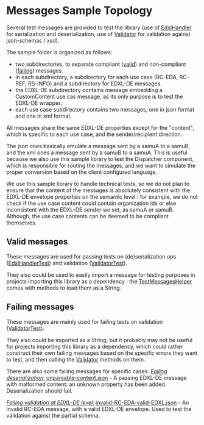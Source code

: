 # Messages Sample Topology

Several test messages are provided to test the library (use of [EdxlHandler](../../java/com/hubsante/model/EdxlHandler.java) for serialization and deserialization, use of [Validator](../../java/com/hubsante/model/Validator.java) for validation against json-schemas / xsd).

The sample folder is organized as follows:
- two subdirectories, to separate compliant ([valid](valid)) and non-compliant ([failing](failing)) messages.
- in each subdirectory, a subdirectory for each use case (RC-EDA, RC-REF, RS-INFO) and a subdirectory for EDXL-DE messages.
- the EDXL-DE subdirectory contains message embedding a CustomContent use cas message, as its only purpose is to test the EDXL-DE wrapper.
- each use case subdirectory contains two messages, one in json format and one in xml format.

All messages share the same EDXL-DE properties except for the "content", which is specific to each use case, and the sender/recipient direction.

The json ones basically emulate a message sent by a samuA to a samuB, and the xml ones a message sent by a samuB to a samuA.
This is useful because we also use this sample library to test the Dispatcher component, which is responsible for routing the messages, and we want to simulate the proper conversion based on the client configured language.

We use this sample library to handle technical tests, so we do not plan to ensure that the content of the messages is absolutely consistent with the EDXL-DE envelope properties on the semantic level : for example, we do not check if the use case content could contain organization ids or else inconsistent with the EDXL-DE sender we set, as samuA or samuB.
Although, the use case contents can be deemed to be compliant themselves.


## Valid messages
These messages are used for passing tests on (de)serialization ops ([EdxlHandlerTest](../../../test/java/com/hubsante/model/EdxlHandlerTest.java)) and validation ([ValidatorTest](../../../test/java/com/hubsante/model/ValidatorTest.java)).

They also could be used to easily import a message for testing purposes in projects importing this library as a dependency : the [TestMessagesHelper](../../java/com/hubsante/model/TestMessagesHelper.java) comes with methods to load them as a String.

## Failing messages
These messages are mainly used for failing tests on validation ([ValidatorTest](../../../test/java/com/hubsante/model/ValidatorTest.java)).

They also could be imported as a String, but it probably may not be useful for projects importing this library as a dependency, which could rather construct their own failing messages based on the specific errors they want to test, and then calling the [Validator](../../java/com/hubsante/model/Validator.java) methods on them.


There are also some failing messages for specific cases:
<u>*Failing deserialization*:</u>
[unparsable-content.json](failing/EDXL-DE/unparsable-content.json) - A passing EDXL-DE message with malformed content: an unknown property has been added.
Deserialization should fail.

<u>*Failing validation at EDXL-DE level*:</u>
[invalid-RC-EDA-valid-EDXL.json](failing/RC-EDA/invalid-RC-EDA-valid-EDXL.json) - An invalid RC-EDA message, with a valid EDXL-DE envelope. Used to test the validation against the partial schema.